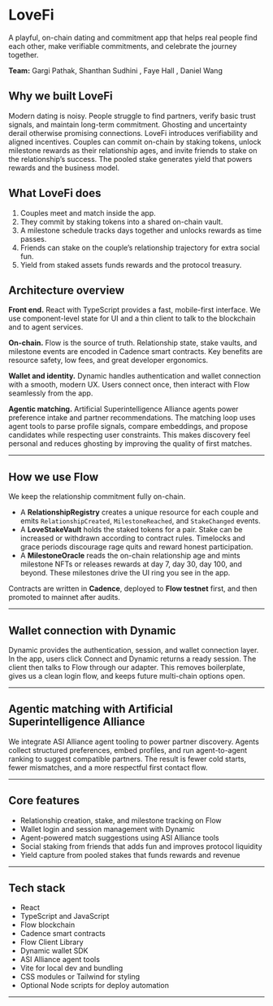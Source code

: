 # LoveFi

A playful, on-chain dating and commitment app that helps real people find each other, make verifiable commitments, and celebrate the journey together.

**Team:** Gargi Pathak, Shanthan Sudhini , Faye Hall , Daniel Wang


## Why we built LoveFi

Modern dating is noisy. People struggle to find partners, verify basic trust signals, and maintain long-term commitment. Ghosting and uncertainty derail otherwise promising connections. LoveFi introduces verifiability and aligned incentives. Couples can commit on-chain by staking tokens, unlock milestone rewards as their relationship ages, and invite friends to stake on the relationship’s success. The pooled stake generates yield that powers rewards and the business model.


## What LoveFi does

1. Couples meet and match inside the app.
2. They commit by staking tokens into a shared on-chain vault.
3. A milestone schedule tracks days together and unlocks rewards as time passes.
4. Friends can stake on the couple’s relationship trajectory for extra social fun.
5. Yield from staked assets funds rewards and the protocol treasury.



## Architecture overview

**Front end.** React with TypeScript provides a fast, mobile-first interface. We use component-level state for UI and a thin client to talk to the blockchain and to agent services.

**On-chain.** Flow is the source of truth. Relationship state, stake vaults, and milestone events are encoded in Cadence smart contracts. Key benefits are resource safety, low fees, and great developer ergonomics.

**Wallet and identity.** Dynamic handles authentication and wallet connection with a smooth, modern UX. Users connect once, then interact with Flow seamlessly from the app.

**Agentic matching.** Artificial Superintelligence Alliance agents power preference intake and partner recommendations. The matching loop uses agent tools to parse profile signals, compare embeddings, and propose candidates while respecting user constraints. This makes discovery feel personal and reduces ghosting by improving the quality of first matches.

---

## How we use Flow

We keep the relationship commitment fully on-chain.

* A **RelationshipRegistry** creates a unique resource for each couple and emits `RelationshipCreated`, `MilestoneReached`, and `StakeChanged` events.
* A **LoveStakeVault** holds the staked tokens for a pair. Stake can be increased or withdrawn according to contract rules. Timelocks and grace periods discourage rage quits and reward honest participation.
* A **MilestoneOracle** reads the on-chain relationship age and mints milestone NFTs or releases rewards at day 7, day 30, day 100, and beyond. These milestones drive the UI ring you see in the app.

Contracts are written in **Cadence**, deployed to **Flow testnet** first, and then promoted to mainnet after audits.

---

## Wallet connection with Dynamic

Dynamic provides the authentication, session, and wallet connection layer. In the app, users click Connect and Dynamic returns a ready session. The client then talks to Flow through our adapter. This removes boilerplate, gives us a clean login flow, and keeps future multi-chain options open.

---

## Agentic matching with Artificial Superintelligence Alliance

We integrate ASI Alliance agent tooling to power partner discovery. Agents collect structured preferences, embed profiles, and run agent-to-agent ranking to suggest compatible partners. The result is fewer cold starts, fewer mismatches, and a more respectful first contact flow.

---

## Core features

* Relationship creation, stake, and milestone tracking on Flow
* Wallet login and session management with Dynamic
* Agent-powered match suggestions using ASI Alliance tools
* Social staking from friends that adds fun and improves protocol liquidity
* Yield capture from pooled stakes that funds rewards and revenue

---

## Tech stack

* React
* TypeScript and JavaScript
* Flow blockchain
* Cadence smart contracts
* Flow Client Library
* Dynamic wallet SDK
* ASI Alliance agent tools
* Vite for local dev and bundling
* CSS modules or Tailwind for styling
* Optional Node scripts for deploy automation

---
